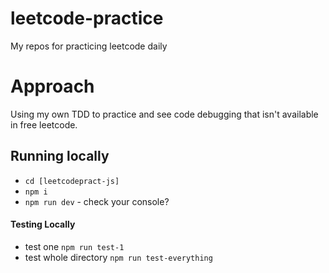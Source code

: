 # leetcode-practice

My repos for practicing leetcode daily

# Approach

Using my own TDD to practice and see code debugging that isn't available in free leetcode.

## Running locally

- `cd [leetcodepract-js]`
- `npm i`
- `npm run dev` - check your console?

#### Testing Locally

- test one `npm run test-1`
- test whole directory `npm run test-everything`
